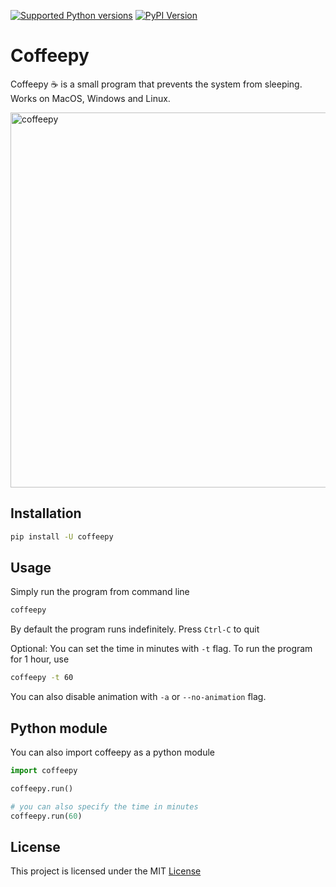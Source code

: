 [![Supported Python versions](https://img.shields.io/pypi/pyversions/coffeepy.svg?style=flat)](https://pypi.python.org/pypi/coffeepy/) [![PyPI Version](https://img.shields.io/pypi/v/coffeepy.svg)](https://pypi.python.org/pypi/coffeepy)
# Coffeepy

Coffeepy ☕️ is a small program that prevents the system from sleeping.
Works on MacOS, Windows and Linux.

<img alt="coffeepy" src="https://github-production-user-asset-6210df.s3.amazonaws.com/22169537/253075028-9eaccaca-a567-4bd8-86c1-63d4870664ad.gif" width="600" />

## Installation

```sh
pip install -U coffeepy
```

## Usage

Simply run the program from command line
```sh
coffeepy
```

By default the program runs indefinitely. Press `Ctrl-C` to quit

Optional: You can set the time in minutes with `-t` flag. To run the program for 1 hour, use

```sh
coffeepy -t 60
```
You can also disable animation with `-a` or `--no-animation` flag.

## Python module

You can also import coffeepy as a python module

```python
import coffeepy

coffeepy.run()

# you can also specify the time in minutes
coffeepy.run(60)
```


## License

This project is licensed under the MIT [License](https://github.com/kuvaus/coffeepy/blob/main/LICENSE)
